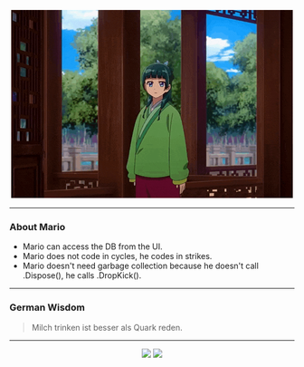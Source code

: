 <p align="center">
  <img src="assets/maomao.gif" />
</p>

---

### About Mario
- Mario can access the DB from the UI.
- Mario does not code in cycles, he codes in strikes.
- Mario doesn't need garbage collection because he doesn't call .Dispose(), he calls .DropKick().

---

### German Wisdom
> Milch trinken ist besser als Quark reden.

---

<p align="center">
  <a>
    <img height="180em" src="https://github-readme-stats-eight-theta.vercel.app/api?username=Torfkopp&show_icons=true&theme=dark&include_all_commits=true&count_private=true"/>
  </a>
  <a href="https://github.com/Torfkopp?tab=repositories">
    <img height="180em" src="https://github-readme-stats-eight-theta.vercel.app/api/top-langs/?username=torfkopp&layout=compact&theme=dark&langs_count=8&hide=java"/>
  </a>
</p>

